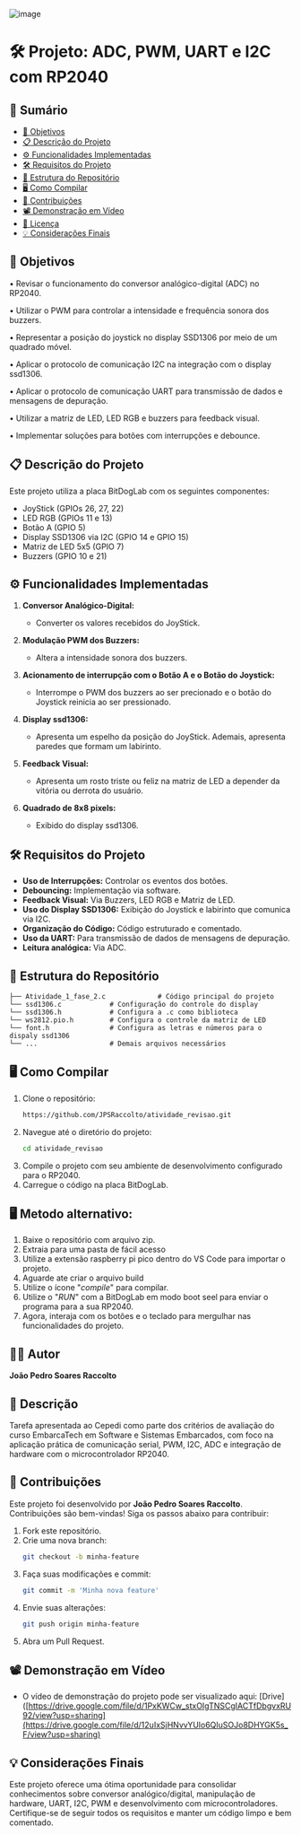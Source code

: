 ![image](https://github.com/user-attachments/assets/f2a5c9b8-6208-4723-8f46-1d74be421827)


# 🛠️ Projeto: ADC, PWM, UART e I2C com RP2040

## 📑 Sumário
- [🎯 Objetivos](#-objetivos)
- [📋 Descrição do Projeto](#-descrição-do-projeto)
- [⚙️ Funcionalidades Implementadas](#%EF%B8%8F-funcionalidades-implementadas)
- [🛠️ Requisitos do Projeto](#%EF%B8%8F-requisitos-do-projeto)
- [📂 Estrutura do Repositório](#-estrutura-do-reposit%C3%A1rio)
- [🖥️ Como Compilar](#%EF%B8%8F-como-compilar)
- [🤝 Contribuições](#-contribui%C3%A7%C3%B5es)
- [📽️ Demonstração em Vídeo](#%EF%B8%8F-demonstra%C3%A7%C3%A3o-em-v%C3%ADdeo)
- [📜 Licença](#-licen%C3%A7a)
- [💡 Considerações Finais](#-considera%C3%A7%C3%B5es-finais)

## 🎯 Objetivos
• Revisar o funcionamento do conversor analógico-digital (ADC) no RP2040.

• Utilizar o PWM para controlar a intensidade e frequência sonora dos buzzers.

• Representar a posição do joystick no display SSD1306 por meio de um quadrado móvel.

• Aplicar o protocolo de comunicação I2C na integração com o display ssd1306.

• Aplicar o protocolo de comunicação UART para transmissão de dados e mensagens de depuração.

• Utilizar a matriz de LED, LED RGB e buzzers para feedback visual.

• Implementar soluções para botões com interrupções e debounce.

## 📋 Descrição do Projeto
Este projeto utiliza a placa BitDogLab com os seguintes componentes:
- JoyStick (GPIOs 26, 27, 22)
- LED RGB (GPIOs 11 e 13)
- Botão A (GPIO 5)
- Display SSD1306 via I2C (GPIO 14 e GPIO 15)
- Matriz de LED 5x5 (GPIO 7)
- Buzzers (GPIO 10 e 21)
  
## ⚙️ Funcionalidades Implementadas
1. **Conversor Analógico-Digital:**
   - Converter os valores recebidos do JoyStick.
     
2. **Modulação PWM dos Buzzers:**
   - Altera a intensidade sonora dos buzzers.
     
3. **Acionamento de interrupção com o Botão A e o Botão do Joystick:**
   - Interrompe o PWM dos buzzers ao ser precionado e o botão do Joystick reinicia ao ser pressionado.

4. **Display ssd1306:**
   - Apresenta um espelho da posição do JoyStick. Ademais, apresenta paredes que formam um labirinto.

5. **Feedback Visual:**     
   - Apresenta um rosto triste ou feliz na matriz de LED a depender da vitória ou derrota do usuário.

6. **Quadrado de 8x8 pixels:**
   - Exibido do display ssd1306.
     
## 🛠️ Requisitos do Projeto
- **Uso de Interrupções:** Controlar os eventos dos botões.
- **Debouncing:** Implementação via software.
- **Feedback Visual:** Via Buzzers, LED RGB e Matriz de LED.
- **Uso do Display SSD1306:** Exibição do Joystick e labirinto que comunica via I2C.
- **Organização do Código:** Código estruturado e comentado.
- **Uso da UART:** Para transmissão de dados de mensagens de depuração.
- **Leitura analógica:** Via ADC.

## 📂 Estrutura do Repositório
```
├── Atividade_1_fase_2.c             # Código principal do projeto
└── ssd1306.c            # Configuração do controle do display
└── ssd1306.h            # Configura a .c como biblioteca
└── ws2812.pio.h         # Configura o controle da matriz de LED
└── font.h               # Configura as letras e números para o dispaly ssd1306
└── ...                  # Demais arquivos necessários
```

## 🖥️ Como Compilar
1. Clone o repositório:
   ```bash
   https://github.com/JPSRaccolto/atividade_revisao.git
   ```
2. Navegue até o diretório do projeto:
   ```bash
   cd atividade_revisao
   ```
3. Compile o projeto com seu ambiente de desenvolvimento configurado para o RP2040.
4. Carregue o código na placa BitDogLab.

## 🖥️ Metodo alternativo:
1. Baixe o repositório com arquivo zip.
2. Extraia para uma pasta de fácil acesso
3. Utilize a extensão raspberry pi pico dentro do VS Code para importar o projeto.
4. Aguarde ate criar o arquivo build
5. Utilize o ícone "_compile_" para compilar.
6. Utilize o "_RUN_" com a BitDogLab em modo boot seel para enviar o programa para a sua RP2040.
7. Agora, interaja com os botões e o teclado para mergulhar nas funcionalidades do projeto.

## 🧑‍💻 Autor
**João Pedro Soares Raccolto**

## 📝 Descrição
Tarefa apresentada ao Cepedi como parte dos critérios de avaliação do curso EmbarcaTech em Software e Sistemas Embarcados, com foco na aplicação prática de comunicação serial, PWM, I2C, ADC e integração de hardware com o microcontrolador RP2040.

## 🤝 Contribuições
Este projeto foi desenvolvido por **João Pedro Soares Raccolto**.
Contribuições são bem-vindas! Siga os passos abaixo para contribuir:

1. Fork este repositório.
2. Crie uma nova branch:
   ```bash
   git checkout -b minha-feature
   ```
3. Faça suas modificações e commit:
   ```bash
   git commit -m 'Minha nova feature'
   ```
4. Envie suas alterações:
   ```bash
   git push origin minha-feature
   ```
5. Abra um Pull Request.

## 📽️ Demonstração em Vídeo
- O vídeo de demonstração do projeto pode ser visualizado aqui: [Drive]([https://drive.google.com/file/d/1PxKWCw_stxOIgTNSCgIACTfDbgvxRU92/view?usp=sharing](https://drive.google.com/file/d/12uIxSjHNvvYUlo6QIuSOJo8DHYGK5s_F/view?usp=sharing)

## 💡 Considerações Finais
Este projeto oferece uma ótima oportunidade para consolidar conhecimentos sobre conversor analógico/digital, manipulação de hardware, UART,
I2C, PWM e desenvolvimento com microcontroladores. Certifique-se de seguir todos os requisitos e manter um código limpo e bem comentado.
